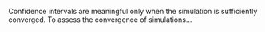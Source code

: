 Confidence intervals are meaningful only when the simulation is sufficiently converged. To assess the convergence of simulations...